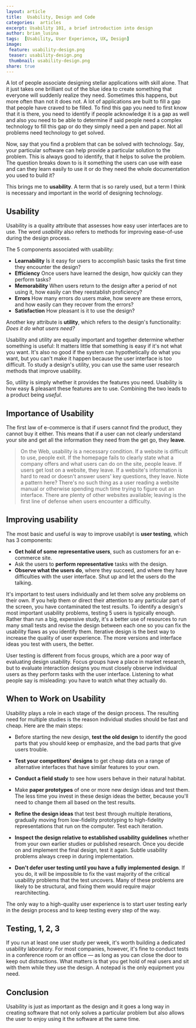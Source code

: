 ```yaml
---
layout: article
title:  Usability, Design and Code
categories:  articles
excerpt: Usability 101, a brief introduction into design
author: brian_lusina
tags:  [Usability, User Experience, UX, Design]
image:
 feature: usability-design.png
 teaser: usability-design.png
 thumbnail: usability-design.png
share: true
---
```


A lot of people associate designing stellar applications with skill alone. That it just takes one brilliant out of the blue idea to create something that everyone will suddenly realize they need. Sometimes this happens, but more often than not it does not. A lot of applications are built to fill a gap that people have craved to be filled. To find this gap you need to first know that it is there, you need to identify if people acknowledge it is a gap as well and also you need to be able to determine if said people need a complex technology to fill this gap or do they simply need a pen and paper. Not all problems need technology to get solved.

Now, say that you find a problem that can be solved with technology. Say, your particular software can help provide a particular solution to the problem. This is always good to identify, that it helps to solve the problem. The question breaks down to is it something the users can use with ease and can they learn easily to use it or do they need the whole documentation you used to build it?

This brings me to **usability**. A term that is so rarely used, but a term I think is necessary and important in the world of designing technology.

## Usability

Usability is a quality attribute that assesses how easy user interfaces are to use. The word *usability* also refers to methods for improving ease-of-use during the design process.

The 5 components associated with usability:

+ **Learnability** Is it easy for users to accomplish basic tasks the first time they encounter the design?
+ **Efficiency** Once users have learned the design, how quickly can they perform tasks?
+ **Memorability** When users return to the design after a period of not using it, how easily can they reestablish proficiency?
+ **Errors** How many errors do users make, how severe are these errors, and how easily can they recover from the errors?
+ **Satisfaction** How pleasant is it to use the design?

Another key attribute is **utility**, which refers to the design's functionality: *Does it do what users need?*

Usability and utility are equally important and together determine whether something is useful: It matters little that something is easy if it's not what you want. It's also no good if the system can hypothetically do what you want, but you can't make it happen because the user interface is too difficult. To study a design's utility, you can use the same user research methods that improve usability.

So, utility is simply whether it provides the features you need. Usability is how easy & pleasant these features are to use. Combining the two leads to a product being *useful*.

## Importance of Usability

The first law of e-commerce is that if users cannot find the product, they cannot buy it either. This means that if a user can not clearly understand your site and get all the information they need from the get go, they **leave**.

> On the Web, usability is a necessary condition. If a website is difficult to use, people exit. If the homepage fails to clearly state what a company offers and what users can do on the site, people leave. If users get lost on a website, they leave. If a website's information is hard to read or doesn't answer users' key questions, they leave. Note a pattern here? There's no such thing as a user reading a website manual or otherwise spending much time trying to figure out an interface. There are plenty of other websites available; leaving is the first line of defense when users encounter a difficulty.


## Improving usability

The most basic and useful is way to improve usabilyt is **user testing**, which has 3 components:

+ **Get hold of some representative users**, such as customers for an e-commerce site.
+ Ask the users to **perform representative** tasks with the design.
+ **Observe what the users do**, where they succeed, and where they have difficulties with the user interface. Shut up and let the users do the talking.

It's important to test users individually and let them solve any problems on their own. If you help them or direct their attention to any particular part of the screen, you have contaminated the test results.
To identify a design's most important usability problems, testing 5 users is typically enough. Rather than run a big, expensive study, it's a better use of resources to run many small tests and revise the design between each one so you can fix the usability flaws as you identify them. Iterative design is the best way to increase the quality of user experience. The more versions and interface ideas you test with users, the better.

User testing is different from focus groups, which are a poor way of evaluating design usability. Focus groups have a place in market research, but to evaluate interaction designs you must closely observe individual users as they perform tasks with the user interface. Listening to what people say is misleading: you have to watch what they actually do.

## When to Work on Usability

Usability plays a role in each stage of the design process. The resulting need for multiple studies is the reason individual studies should be fast and cheap. Here are the main steps:

+ Before starting the new design, **test the old design** to identify the good parts that you should keep or emphasize, and the bad parts that give users trouble.

+ **Test your competitors' designs** to get cheap data on a range of alternative interfaces that have similar features to your own.

+ **Conduct a field study** to see how users behave in their natural habitat.

+ Make **paper prototypes** of one or more new design ideas and test them. The less time you invest in these design ideas the better, because you'll need to change them all based on the test results.

+ **Refine the design ideas** that test best through multiple iterations, gradually moving from low-fidelity prototyping to high-fidelity representations that run on the computer. Test each iteration.

+ **Inspect the design relative to established usability guidelines** whether from your own earlier studies or published research.
Once you decide on and implement the final design, test it again. Subtle usability problems always creep in during implementation.

+ **Don't defer user testing until you have a fully implemented design**. If you do, it will be impossible to fix the vast majority of the critical usability problems that the test uncovers. Many of these problems are likely to be structural, and fixing them would require major rearchitecting.

The only way to a high-quality user experience is to start user testing early in the design process and to keep testing every step of the way.

## Testing, 1, 2, 3

If you run at least one user study per week, it's worth building a dedicated usability laboratory. For most companies, however, it's fine to conduct tests in a conference room or an office — as long as you can close the door to keep out distractions. What matters is that you get hold of real users and sit with them while they use the design. A notepad is the only equipment you need.

## Conclusion

Usability is just as important as the design and it goes a long way in creating software that not only solves a particular problem but also allows the user to enjoy using it the software at the same time.

